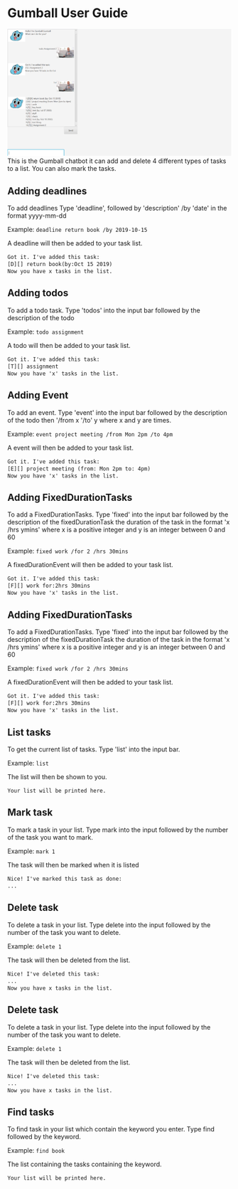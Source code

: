 # Gumball User Guide


![Ui of the chatbot](Ui.png)
This is the Gumball chatbot it can add and delete 4
different types of tasks to a list. You can also mark
the tasks.

## Adding deadlines

To add deadlines 
Type 'deadline', followed by 'description' /by 'date' in the format yyyy-mm-dd

Example: `deadline return book /by 2019-10-15 `

A deadline will then be added to your task list.

```
Got it. I've added this task:
[D][] return book(by:Oct 15 2019)
Now you have x tasks in the list.
```

## Adding todos

To add a todo task.
Type 'todos' into the input bar followed by the description of the todo

Example: `todo assignment`

A todo will then be added to your task list.

```
Got it. I've added this task:
[T][] assignment
Now you have 'x' tasks in the list.
```

## Adding Event

To add an event.
Type 'event' into the input bar followed by the description of the todo
then '/from x '/to' y where x and y are times.


Example: `event project meeting /from Mon 2pm /to 4pm
`

A event will then be added to your task list.

```
Got it. I've added this task:
[E][] project meeting (from: Mon 2pm to: 4pm)
Now you have 'x' tasks in the list.
```

## Adding FixedDurationTasks

To add a FixedDurationTasks.
Type 'fixed' into the input bar followed by the description of the fixedDurationTask
the duration of the task in the format 'x /hrs ymins' where x is a positive integer and y is an integer between 0 and 60


Example: `fixed work /for 2 /hrs 30mins
`

A fixedDurationEvent will then be added to your task list.

```
Got it. I've added this task:
[F][] work for:2hrs 30mins
Now you have 'x' tasks in the list.
```

## Adding FixedDurationTasks

To add a FixedDurationTasks.
Type 'fixed' into the input bar followed by the description of the fixedDurationTask
the duration of the task in the format 'x /hrs ymins' where x is a positive integer and y is an integer between 0 and 60


Example: `fixed work /for 2 /hrs 30mins
`

A fixedDurationEvent will then be added to your task list.

```
Got it. I've added this task:
[F][] work for:2hrs 30mins
Now you have 'x' tasks in the list.
```

## List tasks

To get the current list of tasks.
Type 'list' into the input bar.


Example: `list
`

The list will then be shown to you.

```
Your list will be printed here.
```

## Mark task

To mark a task in your list.
Type mark into the input followed 
by the number of the task you want to mark.

Example: `mark 1
` 

The task will then be marked when it is listed

```
Nice! I've marked this task as done:
...
```

## Delete task

To delete a task in your list.
Type delete into the input followed
by the number of the task you want to delete.

Example: `delete 1
`

The task will then be deleted from the list.

```
Nice! I've deleted this task:
...
Now you have x tasks in the list.
```

## Delete task

To delete a task in your list.
Type delete into the input followed
by the number of the task you want to delete.

Example: `delete 1
`

The task will then be deleted from the list.

```
Nice! I've deleted this task:
...
Now you have x tasks in the list.
```

## Find tasks

To find task in your list which 
contain the keyword you enter.
Type find followed by the keyword.

Example: `find book
`

The list containing the tasks containing
the keyword.

```
Your list will be printed here.
```